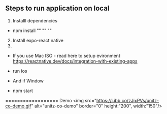 ## Steps to run application on local

1.  Installl dependencies
- npm install
""
""
""
2. Install expo-react native
3. 
- If you use Mac ISO - read here to setup evironment https://reactnative.dev/docs/integration-with-existing-apps
+ run ios
- And if Window 
+ npm start

==================
Demo
<img src="https://i.ibb.co/zJjxPVs/unitz-co-demo.gif" alt="unitz-co-demo" border="0" height:"200", width:"150"/>

